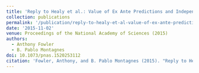 ```yaml
---
title: 'Reply to Healy et al.: Value of Ex Ante Predictions and Independent Tests for Assessing False-Positive Results'
collection: publications
permalink: '/publication/reply-to-healy-et-al-value-of-ex-ante-predictions-and-independent-tests-for-assessing-false-positive-results/'
date: '2015-11-02'
venue: Proceedings of the National Academy of Sciences (2015)
authors:
  - Anthony Fowler
  - B. Pablo Montagnes
doi: 10.1073/pnas.1520253112
citation: 'Fowler, Anthony, and B. Pablo Montagnes (2015). "Reply to Healy et al.: Value of Ex Ante Predictions and Independent Tests for Assessing False-Positive Results." <i>Proceedings of the National Academy of Sciences</i>. doi:10.1073/pnas.1520253112.'
---
```


